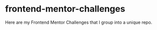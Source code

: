 # frontend-mentor-challenges

Here are my Frontend Mentor Challenges that I group into a unique repo.

